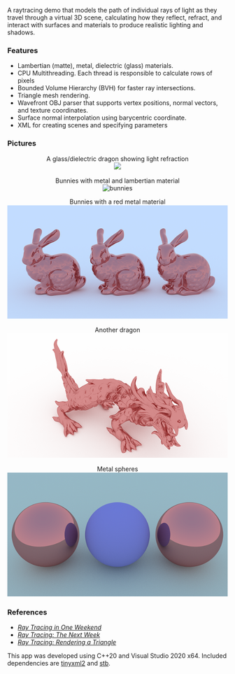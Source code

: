 A raytracing demo that models the path of individual rays of light as they travel through a virtual 3D scene, calculating how they reflect, refract, and interact with surfaces and materials to produce realistic lighting and shadows. 

### Features

* Lambertian (matte), metal, dielectric (glass) materials.
* CPU Multithreading. Each thread is responsible to calculate rows of pixels
* Bounded Volume Hierarchy (BVH) for faster ray intersections.
* Triangle mesh rendering.
* Wavefront OBJ parser that supports vertex positions, normal vectors, and texture coordinates.
* Surface normal interpolation using barycentric coordinate.
* XML for creating scenes and specifying parameters 

### Pictures 
<div align="center">

 A glass/dielectric dragon showing light refraction</br>
<img width="600" src="https://github.com/azer89/Reza_Raytracer/assets/790432/2c583aa5-ba79-4f74-a8cf-1d8abfe00012">

Bunnies with metal and lambertian material </br>
![bunnies](https://github.com/azer89/Reza_Raytracer/assets/790432/24ebdc7c-2337-44b4-9ad9-54ef2378e41b)

Bunnies with a red metal material </br>
[<img src="https://raw.githubusercontent.com/azer89/Reza_Raytracer/master/results/three_bunnies_600.png">](https://raw.githubusercontent.com/azer89/Reza_Raytracer/master/results/three_bunnies.png)

Another dragon </br>
[<img src="https://raw.githubusercontent.com/azer89/Reza_Raytracer/master/results/metal_dragon_600.png">](https://raw.githubusercontent.com/azer89/Reza_Raytracer/master/results/metal_dragon.png)

Metal spheres </br>
[<img src="https://raw.githubusercontent.com/azer89/Reza_Raytracer/master/results/three_spheres_600.png">](https://raw.githubusercontent.com/azer89/Reza_Raytracer/master/results/three_spheres.png)
</div>

### References
* [_Ray Tracing in One Weekend_](https://raytracing.github.io/books/RayTracingInOneWeekend.html)
* [_Ray Tracing: The Next Week_](https://raytracing.github.io/books/RayTracingTheNextWeek.html)
* [_Ray Tracing: Rendering a Triangle_](https://www.scratchapixel.com/lessons/3d-basic-rendering/ray-tracing-rendering-a-triangle)

This app was developed using C++20 and Visual Studio 2020 x64.
Included dependencies are [tinyxml2](https://github.com/leethomason/tinyxml2) and [stb](https://github.com/nothings/stb). 
